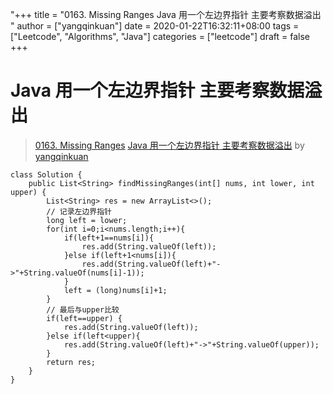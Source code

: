 "+++
title = "0163. Missing Ranges Java 用一个左边界指针 主要考察数据溢出 "
author = ["yangqinkuan"]
date = 2020-01-22T16:32:11+08:00
tags = ["Leetcode", "Algorithms", "Java"]
categories = ["leetcode"]
draft = false
+++

# Java 用一个左边界指针 主要考察数据溢出

> [0163. Missing Ranges](https://leetcode-cn.com/problems/missing-ranges/)
> [Java 用一个左边界指针 主要考察数据溢出](https://leetcode-cn.com/problems/missing-ranges/solution/java-yong-yi-ge-zuo-bian-jie-zhi-zhen-zhu-yao-kao-/) by [yangqinkuan](https://leetcode-cn.com/u/yangqinkuan/)

```
class Solution {
    public List<String> findMissingRanges(int[] nums, int lower, int upper) {
        List<String> res = new ArrayList<>();
        // 记录左边界指针
        long left = lower;
        for(int i=0;i<nums.length;i++){
            if(left+1==nums[i]){
                res.add(String.valueOf(left));
            }else if(left+1<nums[i]){
                res.add(String.valueOf(left)+"->"+String.valueOf(nums[i]-1));
            }
            left = (long)nums[i]+1;
        }
        // 最后与upper比较
        if(left==upper) {
            res.add(String.valueOf(left));
        }else if(left<upper){
            res.add(String.valueOf(left)+"->"+String.valueOf(upper));
        }
        return res;
    }
}
```
